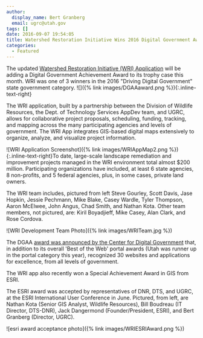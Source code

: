 ```yaml
---
author:
  display_name: Bert Granberg
  email: ugrc@utah.gov
tags: []
date: 2016-09-07 19:54:05
title: Watershed Restoration Initiative Wins 2016 Digital Government Award
categories:
  - Featured
---
```


The updated [Watershed Restoration Initiative (WRI) Application](https://web.archive.org/web/20161115035833/https://wri.utah.gov/wri/) will be adding a Digital Government Achievement Award to its trophy case this month. WRI was one of 3 winners in the 2016 "Driving Digital Government" state government category. ![]({% link images/DGAAaward.png %}){:.inline-text-right}

The WRI application, built by a partnership between the Division of Wildlife Resources, the Dept. of Technology Services AppDev team, and UGRC, allows for collaborative project proposals, scheduling, funding, tracking, and mapping across the many participating agencies and levels of government. The WRI App integrates GIS-based digital maps extensively to organize, analyze, and visualize project information.

![WRI Application Screenshot]({% link images/WRIAppMap2.png %}){:.inline-text-right}To date, large-scale landscape remediation and improvement projects managed in the WRI environment total almost $200 million. Participating organizations have included, at least 6 state agencies, 8 non-profits, and 5 federal agencies, plus, in some cases, private land owners.

The WRI team includes, pictured from left Steve Gourley, Scott Davis, Jase Hopkin, Jessie Pechmann, Mike Blake, Casey Wardle, Tyler Thompson, Aaron McElwee, John Angus, Chad Smith, and Nathan Kota. Other team members, not pictured, are: Kiril Boyadjieff, Mike Casey, Alan Clark, and Rose Cordova.

![WRI Development Team Photo]({% link images/WRITeam.jpg %})

The DGAA [award was announced by the Center for Digital Government](http://www.govtech.com/cdg/digital-government-achievement/Best-of-the-Web-Digital-Government-Achievement-Awards-2016-Winners-Announced.html) that, in addition to its overall 'Best of the Web' portal awards (Utah was runner up in the portal category this year), recognized 30 websites and applications for excellence, from all levels of government.

The WRI app also recently won a Special Achievement Award in GIS from ESRI.

The ESRI award was accepted by representatives of DNR, DTS, and UGRC, at the ESRI International User Conference in June. Pictured, from left, are Nathan Kota (Senior GIS Analyst, Wildlife Resources), Bill Boudreau (IT Director, DTS-DNR), Jack Dangermond (Founder/President, ESRI), and Bert Granberg (Director, UGRC).

![esri award acceptance photo]({% link images/WRIESRIAward.png %})
